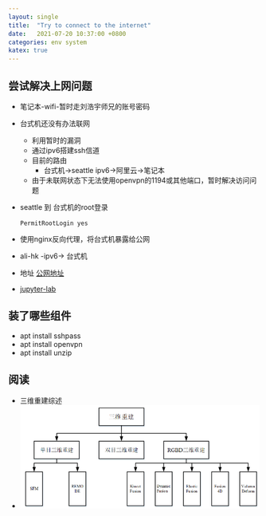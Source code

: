 ```yaml
---
layout: single
title:  "Try to connect to the internet"
date:   2021-07-20 10:37:00 +0800
categories: env system
katex: true
---
```


## 尝试解决上网问题

- 笔记本-wifi-暂时走刘浩宇师兄的账号密码
- 台式机还没有办法联网
  - 利用暂时的漏洞
  - 通过ipv6搭建ssh信道
  - 目前的路由
    - 台式机->seattle ipv6->阿里云->笔记本
  - 由于未联网状态下无法使用openvpn的1194或其他端口，暂时解决访问问题
- seattle 到 台式机的root登录

  ```vim
  PermitRootLogin yes
  ```

- 使用nginx反向代理，将台式机暴露给公网
- ali-hk -ipv6-> 台式机
- 地址 [公网地址](http://ucas.lifelab.space)
- [jupyter-lab](http://ucas.lifelab.space/jupyter)

## 装了哪些组件

- apt install sshpass
- apt install openvpn
- apt install unzip

## 阅读

- 三维重建综述
- ![3edc8471faea4ec0350dd49526aac66](https://raw.githubusercontent.com/FavorMylikes/hackmd-note/img/img/3edc8471faea4ec0350dd49526aac66.png)
